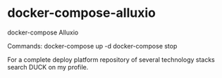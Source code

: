 # docker-compose-alluxio
docker-compose Alluxio


Commands:
docker-compose up -d
docker-compose stop

For a complete deploy platform repository of several technology stacks search DUCK on my profile.